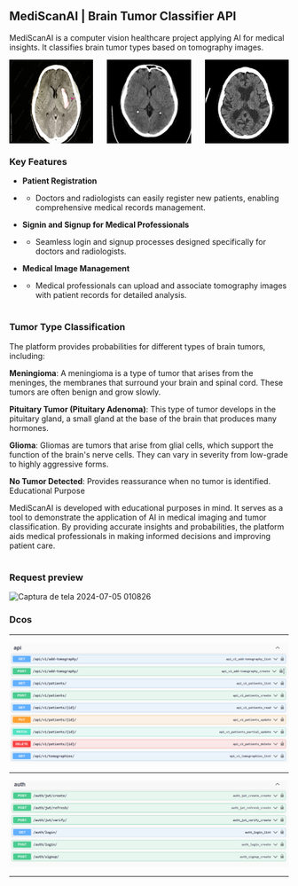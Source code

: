 ## MediScanAI | Brain Tumor Classifier API

MediScanAI is a computer vision healthcare project applying AI for medical insights. It classifies brain tumor types based on tomography images.

<div style="display: flex; justify-content: space-between;">
    <img src="media/brain/brain1.jpg" alt="Tomograhpy" style="width: 30%; height: auto;">
    <img src="media/brain/brain2.jpg" alt="Tomography 2" style="width: 30%;">
    <img src="media/brain/brain3.jpg" alt="Tomography 3" style="width: 30%;">
</div>

### Key Features

* **Patient Registration**

*  * Doctors and radiologists can easily register new patients, enabling comprehensive medical records management.

*  **Signin and Signup for Medical Professionals**

*  * Seamless login and signup processes designed specifically for doctors and radiologists.

*  **Medical Image Management**

* * Medical professionals can upload and associate tomography images with patient records for detailed analysis.

#

### **Tumor Type Classification**

The platform provides probabilities for different types of brain tumors, including:

**Meningioma**: A meningioma is a type of tumor that arises from the meninges, the membranes that surround your brain and spinal cord. These tumors are often benign and grow slowly.

**Pituitary Tumor (Pituitary Adenoma)**: This type of tumor develops in the pituitary gland, a small gland at the base of the brain that produces many hormones.

**Glioma**: Gliomas are tumors that arise from glial cells, which support the function of the brain's nerve cells. They can vary in severity from low-grade to highly aggressive forms.

**No Tumor Detected**: Provides reassurance when no tumor is identified.
Educational Purpose

MediScanAI is developed with educational purposes in mind. It serves as a tool to demonstrate the application of AI in medical imaging and tumor classification. By providing accurate insights and probabilities, the platform aids medical professionals in making informed decisions and improving patient care.

#

### Request preview

<img width="623" alt="Captura de tela 2024-07-05 010826" src="https://github.com/GuiFernandess7/MediScanAI-brain-tumor-classifier/assets/63022500/26dc3745-5aec-4041-921a-ff246dc59983">

### Dcos

<hr>

![image info](media/docs/swagger-mediscanai.png)

<hr>

![image info](media/docs/auth-swagger.png)

<hr>
